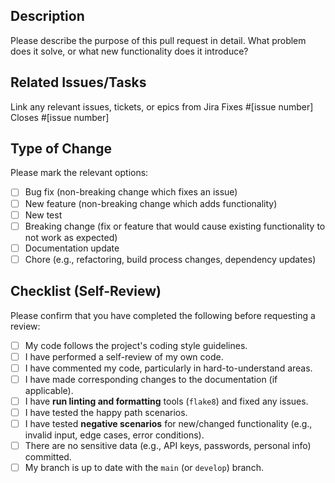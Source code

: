 ## Description

Please describe the purpose of this pull request in detail. What problem does it solve, or what new functionality does it introduce?

## Related Issues/Tasks

Link any relevant issues, tickets, or epics from Jira
Fixes #[issue number]
Closes #[issue number]

## Type of Change

Please mark the relevant options:
- [ ] Bug fix (non-breaking change which fixes an issue)
- [ ] New feature (non-breaking change which adds functionality)
- [ ] New test
- [ ] Breaking change (fix or feature that would cause existing functionality to not work as expected)
- [ ] Documentation update
- [ ] Chore (e.g., refactoring, build process changes, dependency updates)

## Checklist (Self-Review)

Please confirm that you have completed the following before requesting a review:

- [ ] My code follows the project's coding style guidelines.
- [ ] I have performed a self-review of my own code.
- [ ] I have commented my code, particularly in hard-to-understand areas.
- [ ] I have made corresponding changes to the documentation (if applicable).
- [ ] I have **run linting and formatting** tools (`flake8`) and fixed any issues.
- [ ] I have tested the happy path scenarios.
- [ ] I have tested **negative scenarios** for new/changed functionality (e.g., invalid input, edge cases, error conditions).
- [ ] There are no sensitive data (e.g., API keys, passwords, personal info) committed.
- [ ] My branch is up to date with the `main` (or `develop`) branch.
